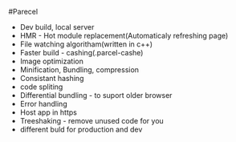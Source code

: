 #Parecel
 
 - Dev build, local server
 - HMR - Hot module replacement(Automaticaly refreshing page)
 - File watching algoritham(written in c++)
 - Faster build - cashing(.parcel-cashe)
 - Image optimization
 - Minification, Bundling, compression
 - Consistant hashing
 - code spliting
 - Differential bundling - to suport older browser
 - Error handling
 - Host app in https 
 - Treeshaking - remove unused code for you
 - different buld for production and dev


